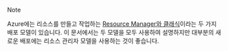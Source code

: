 > [!NOTE]
> Azure에는 리소스를 만들고 작업하는 [Resource Manager와 클래식](../articles/azure-resource-manager/resource-manager-deployment-model.md)이라는 두 가지 배포 모델이 있습니다. 이 문서에서는 두 모델을 모두 사용하여 설명하지만 대부분의 새로운 배포에는 리소스 관리자 모델을 사용하는 것이 좋습니다.
